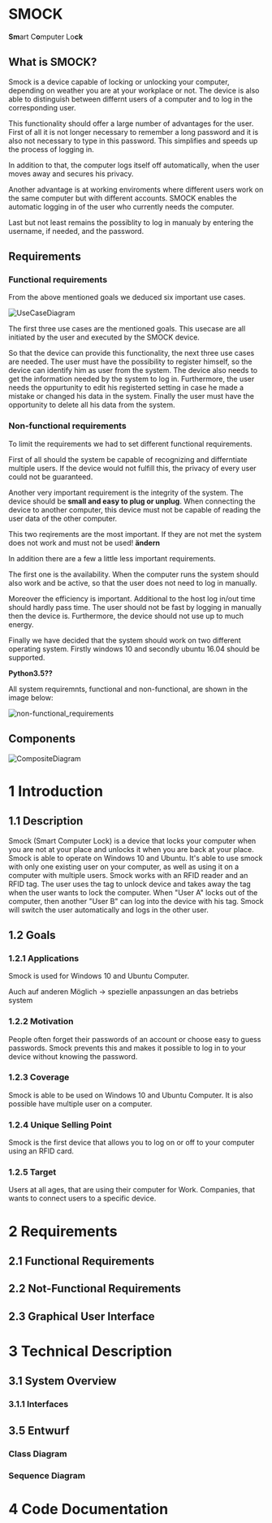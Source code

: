 # SMOCK
**Sm**art C**o**mputer Lo**ck**

## What is SMOCK?

Smock is a device capable of locking or unlocking your computer, depending on weather you are at your workplace or not.  The device is also able to distinguish between differnt users of a computer and to log in the corresponding user.

This functionality should offer a large number of advantages for the user. First of all it is not longer necessary to remember a long password and it is also not necessary to type in this password. This simplifies and speeds up the process of logging in.

In addition to that, the computer logs itself off automatically, when the user moves away and secures his privacy. 

Another advantage is at working enviroments where different users work on the same computer but with different accounts. SMOCK enables the automatic logging in of the user who currently needs the computer.

Last but not least remains the possiblity to log in manualy by entering the username, if needed, and the password.

## Requirements

### Functional requirements

From the above mentioned goals we deduced six important use cases.

![UseCaseDiagram](..\diagramme\Smock\UseCaseDiagram.PNG)

The first three use cases are the mentioned goals. This usecase are all initiated by the user and executed by the SMOCK device. 

So that the device can provide this functionality, the next three use cases are needed. The user must have the possibility to register himself, so the device can identify him as user from the system. The device also needs to get the information needed by the system to log in. Furthermore, the user needs the oppurtunity to edit his registerted setting in case he made a mistake or changed his data in the system. Finally the user must have the opportunity to delete all his data from the system.

### Non-functional requirements

To limit the requirements we had to set different functional requirements.

First of all should the system be capable of recognizing and differntiate multiple users. If the device would not fulfill this, the privacy of every user could not be guaranteed.

Another very important requirement is the integrity of the system. The device should be __small and easy to plug or unplug__. When connecting the device to another computer, this device must not be capable of reading the user data of the other computer.

This two reqirements are the most important. If they are not met the system does not work and must not be used! **ändern**

In addition there are a few a little less important requirements.

The first one is the availability. When the computer runs the system should also work and be active, so that the user does not need to log in manually.

Moreover the efficiency is important. Additional to the host log in/out time should hardly pass time. The user should not be fast by logging in manually then the device is. Furthermore, the device should not use up to much energy.

Finally we have decided that the system should work on two different operating system. Firstly windows 10  and secondly ubuntu 16.04 should be supported.

__Python3.5??__

All system requiremnts, functional and non-functional, are shown in the image below:

![non-functional_requirements](..\diagramme\Smock\non-functional_requirements.png)

## Components

![CompositeDiagram](..\diagramme\Smock\CompositeDiagram.PNG)

# 1 Introduction

## 1.1 Description

Smock (Smart Computer Lock) is a device that locks your computer when you are not at your place and unlocks it when you are back at your place. Smock is able to operate on Windows 10 and Ubuntu. It's able to use smock with only one existing user on your computer, as well as using it on a computer with multiple users. Smock works with an RFID reader and an RFID tag. The user uses the tag to unlock device and takes away the tag when the user wants to lock the computer. When "User A" locks out of the computer, then another "User B" can log into the device with his tag. Smock will switch the user automatically and logs in the other user. 

## 1.2 Goals

### 1.2.1 Applications

Smock is used for Windows 10 and Ubuntu Computer.

Auch auf anderen Möglich -> spezielle anpassungen an das betriebs system

### 1.2.2 Motivation

People often forget their passwords of an account or choose easy to guess passwords. Smock prevents this and makes it possible to log in to your device without knowing the password.

### 1.2.3 Coverage

Smock is able to be used on Windows 10 and Ubuntu Computer. It is also possible have multiple user on a computer.

### 1.2.4 Unique Selling Point

Smock is the first device that allows you to log on or off to your computer using an RFID card.

### 1.2.5 Target

Users at all ages, that are using their computer for Work. Companies, that wants to connect users to a specific device.

# 2 Requirements

## 2.1 Functional Requirements

## 2.2 Not-Functional Requirements 

## 2.3 Graphical User Interface

# 3 Technical Description

## 3.1 System Overview

### 3.1.1 Interfaces

## 3.5 Entwurf

### Class Diagram

### Sequence Diagram

# 4 Code Documentation
